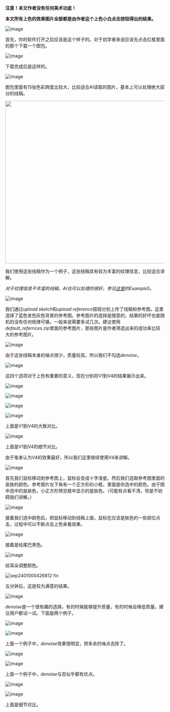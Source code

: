 **注意！本文作者没有任何美术功底！**

**本文所有上色的效果图片全部都是由作者这个上色小白点击按钮得出的结果。**

![image](https://user-images.githubusercontent.com/19834515/30780925-601df226-a148-11e7-9af2-1c3165bdd6f7.png)

首先，你的软件打开之后应该是这个样子的。对于初学者来说应该先点击红框里面的那个下载一个图包。

![image](https://user-images.githubusercontent.com/19834515/30780911-3577021a-a148-11e7-85fd-b76eeea8a31a.png)

下载完成后是这样的。

![image](https://user-images.githubusercontent.com/19834515/30780936-83e1c46c-a148-11e7-9e68-2eea4ad4639c.png)

图包里面有15张色彩跨度比较大，比较适合AI读取的图片，基本上可以处理绝大部分的线稿。

<img src="https://user-images.githubusercontent.com/19834515/30780973-55764520-a149-11e7-8539-a6ff758be8bf.jpg" height = "512"/>

我们使用这张线稿作为一个例子，这张线稿具有较为丰富的纹理信息，比较适合讲解。

*对于纹理信息不丰富的线稿，AI也可以处理的很好，参见[这里](https://github.com/lllyasviel/style2paints/blob/master/README.md)的Example5。*

![image](https://user-images.githubusercontent.com/19834515/30781065-0a56eca0-a14b-11e7-8d9e-c9ca94ebdad5.png)

我们通过*upload sketch*和*upload reference*按钮分别上传了线稿和参考图。这里选择了蓝色发色灰色背景的参考图。参考图片的选择是随意的，结果的好坏也是随机的没有任何规律可循，一般来说需要多试几次。建议使用*default_refernces.zip*里面的参考图片，那些图片是作者筛选出来的成功率比较大的参考图片。

![image](https://user-images.githubusercontent.com/19834515/30781114-d5fe5b5e-a14b-11e7-8d01-2f459a3baccf.png)

由于这张线稿本身的噪点很少，质量较高，所以我们不勾选*denoise*。

![image](https://user-images.githubusercontent.com/19834515/30781146-a850f95e-a14c-11e7-8f6d-ea45159979f1.png)

这四个选项对于上色有重要的意义，现在分别将V1到V4的结果展示出来。

![image](https://user-images.githubusercontent.com/19834515/30781175-f61130f0-a14c-11e7-90bc-e0643b830052.png)

![image](https://user-images.githubusercontent.com/19834515/30781183-17ca6f18-a14d-11e7-8975-78f79b22226a.png)

![image](https://user-images.githubusercontent.com/19834515/30781210-64efe372-a14d-11e7-9c69-7d213ad0f573.png)

![image](https://user-images.githubusercontent.com/19834515/30781221-950d49d2-a14d-11e7-8e4c-4a3a138ed9ac.png)

上面是V1到V4的大致对比。

![image](https://user-images.githubusercontent.com/19834515/30781245-1ebc5240-a14e-11e7-9c92-c70eae744af8.png)

上面是V1到V4的细节对比。

由于笔者认为V4的效果最好，所以我们这里继续使用V4来讲解。

![image](https://user-images.githubusercontent.com/19834515/30781636-81939cf0-a155-11e7-8f5f-b023cff12ad4.png)

首先我们鼠标移动到参考图上，鼠标会变成十字准星。然后我们选取参考图里面的皮肤的颜色。参考图片左下角有一个正方形的小框，里面是你选中的颜色。由于图中选中的是肤色，小正方形预览框中显示的是肤色。（可能有点看不清，但是不妨碍我们讲解。）

![image](https://user-images.githubusercontent.com/19834515/30781698-5bf1aec8-a156-11e7-9ee5-01ada5f5b7b4.png)

接着我们选中颜色后，把鼠标移动到线稿上面，鼠标在应该是肤色的一些部位点击，过程中可以不断点击上色来看效果。

![image](https://user-images.githubusercontent.com/19834515/30781714-b948f3a6-a156-11e7-9e3c-1562bd6a33e1.png)

接着是给尾巴黑色。

![image](https://user-images.githubusercontent.com/19834515/30781725-f1555a50-a156-11e7-97ad-2c39fe5236cc.png)

给耳朵调整颜色。

![sep2401000426812 fin](https://user-images.githubusercontent.com/19834515/30781737-1599bf00-a157-11e7-8ddb-00de5416fe13.png)

五分钟后，这是较为满意的结果。

![image](https://user-images.githubusercontent.com/19834515/30781763-64f90538-a157-11e7-9394-2d32258721b1.png)

*denoise*是一个很有趣的选择。有的时候能够提升质量，有的时候会降低质量。建议用户都试一试。下面是两个例子。

![image](https://user-images.githubusercontent.com/19834515/30781776-dae78986-a157-11e7-9b13-ff99f8e8bd68.png)

![image](https://user-images.githubusercontent.com/19834515/30781779-eac9c666-a157-11e7-8006-392cd0da9782.png)

上面一个例子中，*denoise*效果很明显，把多余的噪点去除了。

![image](https://user-images.githubusercontent.com/19834515/30781819-a2338256-a158-11e7-81ee-ba49b59c2655.png)

![image](https://user-images.githubusercontent.com/19834515/30781800-4a0c909a-a158-11e7-8f7f-0ecc3e516e12.png)

上面一个例子中，*denoise*与否似乎都有优点。

![image](https://user-images.githubusercontent.com/19834515/30781836-f94e5282-a158-11e7-9c0d-de837895a02a.png)

![image](https://user-images.githubusercontent.com/19834515/30781837-fd071e90-a158-11e7-9e7c-43d49bdf3b68.png)

上面是细节对比。

